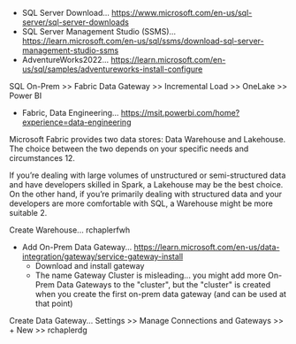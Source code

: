 * SQL Server Download... https://www.microsoft.com/en-us/sql-server/sql-server-downloads
* SQL Server Management Studio (SSMS)... https://learn.microsoft.com/en-us/sql/ssms/download-sql-server-management-studio-ssms
* AdventureWorks2022... https://learn.microsoft.com/en-us/sql/samples/adventureworks-install-configure

SQL On-Prem >> Fabric Data Gateway >> Incremental Load >> OneLake >> Power BI

* Fabric, Data Engineering... https://msit.powerbi.com/home?experience=data-engineering

Microsoft Fabric provides two data stores: Data Warehouse and Lakehouse. The choice between the two depends on your specific needs and circumstances 12.

If you’re dealing with large volumes of unstructured or semi-structured data and have developers skilled in Spark, a Lakehouse may be the best choice. On the other hand, if you’re primarily dealing with structured data and your developers are more comfortable with SQL, a Warehouse might be more suitable 2.

Create Warehouse... rchaplerfwh

* Add On-Prem Data Gateway... https://learn.microsoft.com/en-us/data-integration/gateway/service-gateway-install
  * Download and install gateway
  * The name Gateway Cluster is misleading... you might add more On-Prem Data Gateways to the "cluster", but the "cluster" is created when you create the first on-prem data gateway (and can be used at that point)

Create Data Gateway... Settings >> Manage Connections and Gateways >> + New >> rchaplerdg
